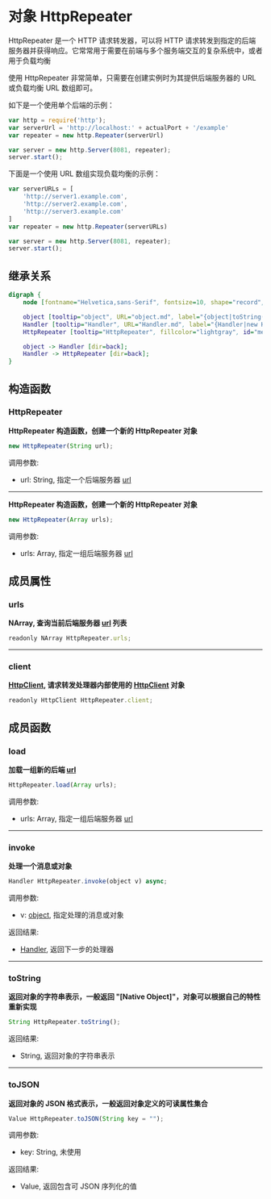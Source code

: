 # 对象 HttpRepeater
HttpRepeater 是一个 HTTP 请求转发器，可以将 HTTP 请求转发到指定的后端服务器并获得响应。它常常用于需要在前端与多个服务端交互的复杂系统中，或者用于负载均衡

使用 HttpRepeater 非常简单，只需要在创建实例时为其提供后端服务器的 URL 或负载均衡 URL 数组即可。

如下是一个使用单个后端的示例：

```JavaScript
var http = require('http');
var serverUrl = 'http://localhost:' + actualPort + '/example'
var repeater = new http.Repeater(serverUrl)

var server = new http.Server(8081, repeater);
server.start();
```

下面是一个使用 URL 数组实现负载均衡的示例：

```JavaScript
var serverURLs = [
    'http://server1.example.com',
    'http://server2.example.com',
    'http://server3.example.com'
]
var repeater = new http.Repeater(serverURLs)

var server = new http.Server(8081, repeater);
server.start();
```

## 继承关系
```dot
digraph {
    node [fontname="Helvetica,sans-Serif", fontsize=10, shape="record", style="filled", fillcolor="white"];

    object [tooltip="object", URL="object.md", label="{object|toString()\ltoJSON()\l}"];
    Handler [tooltip="Handler", URL="Handler.md", label="{Handler|new Handler()\l|invoke()\l}"];
    HttpRepeater [tooltip="HttpRepeater", fillcolor="lightgray", id="me", label="{HttpRepeater|new HttpRepeater()\l|urls\lclient\l|load()\l}"];

    object -> Handler [dir=back];
    Handler -> HttpRepeater [dir=back];
}
```

## 构造函数
        
### HttpRepeater
**HttpRepeater 构造函数，创建一个新的 HttpRepeater 对象**

```JavaScript
new HttpRepeater(String url);
```

调用参数:
* url: String, 指定一个后端服务器 [url](../../module/ifs/url.md)

--------------------------
**HttpRepeater 构造函数，创建一个新的 HttpRepeater 对象**

```JavaScript
new HttpRepeater(Array urls);
```

调用参数:
* urls: Array, 指定一组后端服务器 [url](../../module/ifs/url.md)

## 成员属性
        
### urls
**NArray, 查询当前后端服务器 [url](../../module/ifs/url.md) 列表**

```JavaScript
readonly NArray HttpRepeater.urls;
```

--------------------------
### client
**[HttpClient](HttpClient.md), 请求转发处理器内部使用的 [HttpClient](HttpClient.md) 对象**

```JavaScript
readonly HttpClient HttpRepeater.client;
```

## 成员函数
        
### load
**加载一组新的后端 [url](../../module/ifs/url.md)**

```JavaScript
HttpRepeater.load(Array urls);
```

调用参数:
* urls: Array, 指定一组后端服务器 [url](../../module/ifs/url.md)

--------------------------
### invoke
**处理一个消息或对象**

```JavaScript
Handler HttpRepeater.invoke(object v) async;
```

调用参数:
* v: [object](object.md), 指定处理的消息或对象

返回结果:
* [Handler](Handler.md), 返回下一步的处理器

--------------------------
### toString
**返回对象的字符串表示，一般返回 "[Native Object]"，对象可以根据自己的特性重新实现**

```JavaScript
String HttpRepeater.toString();
```

返回结果:
* String, 返回对象的字符串表示

--------------------------
### toJSON
**返回对象的 JSON 格式表示，一般返回对象定义的可读属性集合**

```JavaScript
Value HttpRepeater.toJSON(String key = "");
```

调用参数:
* key: String, 未使用

返回结果:
* Value, 返回包含可 JSON 序列化的值

